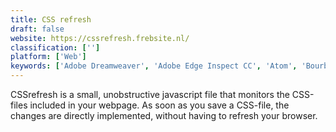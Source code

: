 ```yaml
---
title: CSS refresh
draft: false 
website: https://cssrefresh.frebsite.nl/
classification: ['']
platform: ['Web']
keywords: ['Adobe Dreamweaver', 'Adobe Edge Inspect CC', 'Atom', 'Bourbon', 'BrowserStack', 'Browserlink.vim', 'Browsersync', 'CasperJS', 'Ghostlab', 'Haskell', 'History Search', 'Koala', 'Live.js', 'Phantomjs', 'Reloadr', 'Scout-App', 'Squeezer', 'TestCafe', 'TestComplete', 'browserling', 'kouto swiss']
---
```

CSSrefresh is a small, unobstructive javascript file that monitors the CSS-files included in your webpage. As soon as you save a CSS-file, the changes are directly implemented, without having to refresh your browser.